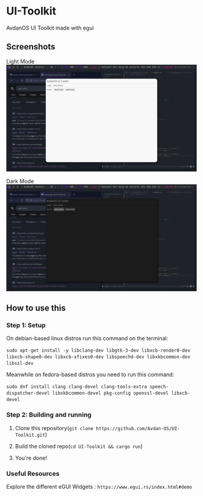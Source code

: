 # UI-Toolkit

AvdanOS UI Toolkit made with egui

## Screenshots

Light Mode
![Screenshot1](screenshots/light.png)

Dark Mode
![Screenshot1](screenshots/dark.png)

## How to use this

### Step 1: Setup

On debian-based linux distros run this command on the terminal:

```sudo apt-get install -y libclang-dev libgtk-3-dev libxcb-render0-dev libxcb-shape0-dev libxcb-xfixes0-dev libspeechd-dev libxkbcommon-dev libssl-dev```

Meanwhile on fedora-based distros you need to run this command:

```sudo dnf install clang clang-devel clang-tools-extra speech-dispatcher-devel libxkbcommon-devel pkg-config openssl-devel libxcb-devel```

### Step 2: Building and running

1. Clone this repository(`git clone https://github.com/Avdan-OS/UI-Toolkit.git`)

2. Build the cloned repo(`cd UI-Toolkit && cargo run`)

3. You're done!

### Useful Resources 

Explore the different eGUI Widgets : `https://www.egui.rs/index.html#demo`
